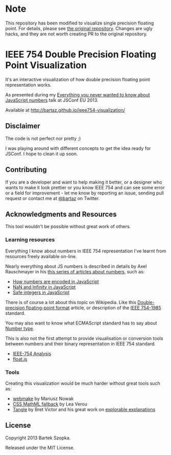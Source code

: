 # Note

This repository has been modified to visualize single precision floating point. For details, please see [the original repository](https://github.com/bartaz/ieee754-visualization). Changes are ugly hacks, and they are not worth creating PR to the original repository.


# IEEE 754 Double Precision Floating Point Visualization

It's an interactive visualization of how double precision floating point representation works.

As presented during my [Everything you never wanted to know about JavaScript numbers](http://2013.jsconf.eu/speakers/bartek-szopka-everything-you-never-wanted-to-know-about-javascript-numbers-and-you-didnt-know-you-could-ask.html) talk at JSConf EU 2013.

Available at http://bartaz.github.io/ieee754-visualization/


## Disclaimer

The code is not perfect nor pretty ;)

I was playing around with different concepts to get the idea ready for JSConf. I hope to clean it up soon.


## Contributing

If you are a developer and want to help making it better, or a designer who wants to make it look prettier or
you know IEEE 754 and can see some error or a field for improvement - let me know by reporting an issue, sending
pull request or contact me at [@bartaz](http://twitter.com/bartaz) on Twitter.


## Acknowledgments and Resources

This tool wouldn't be possible without great work of others.


### Learning resources

Everything I know about numbers in IEEE 754 representation I've learnt from resources freely available on-line.

Nearly everything about JS numbers is described in details by Axel Rauschmayer in his [this series of articles about numbers](http://www.2ality.com/search/label/numbers), such as:

* [How numbers are encoded in JavaScript](http://www.2ality.com/2012/04/number-encoding.html)
* [NaN and Infinity in JavaScript](http://www.2ality.com/2012/02/nan-infinity.html)
* [Safe integers in JavaScript](http://www.2ality.com/2013/10/safe-integers.html)

There is of course a lot about this topic on Wikipedia. Like this [Double-precision floating-point format](http://en.wikipedia.org/wiki/Double-precision_floating-point_format) article, or description of the [IEEE 754-1985](http://en.wikipedia.org/wiki/IEEE_754-1985) standard.

You may also want to know what ECMAScript standard has to say about [Number type](http://people.mozilla.org/~jorendorff/es6-draft.html#sec-ecmascript-language-types-number-type).

This is also not the first attempt to provide visualisation or conversion tools between numbers and their binary representation in IEEE 754 standard.

* [IEEE-754 Analysis](http://babbage.cs.qc.cuny.edu/IEEE-754/index.xhtml)
* [float.js](http://dherman.github.io/float.js/)


### Tools

Creating this visualization would be much harder without great tools such as:

* [webmake](https://github.com/medikoo/modules-webmake/) by Mariusz Nowak
* [CSS MathML fallback](http://lea.verou.me/2013/03/use-mathml-today-with-css-fallback/) by Lea Verou
* [Tangle](http://worrydream.com/Tangle/) by Bret Victor and his great work on [explorable explanations](http://worrydream.com/ExplorableExplanations/)


## License

Copyright 2013 Bartek Szopka.

Released under the MIT License.
